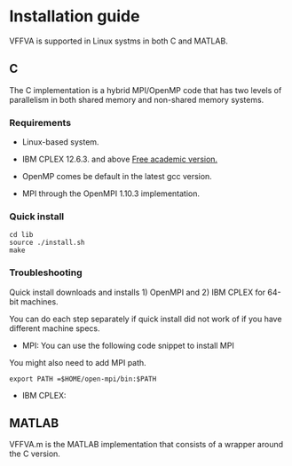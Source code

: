 # Installation guide

VFFVA is supported in Linux systms in both C and MATLAB.

## C

The C implementation is a hybrid MPI/OpenMP code that has two levels of parallelism in both shared memory
and non-shared memory systems.

### Requirements
+ Linux-based system.

+ IBM CPLEX 12.6.3. and above [Free academic version.](http://www-03.ibm.com/software/products/fr/ibmilogcpleoptistud)

+ OpenMP comes be default in the latest gcc version.

+ MPI through the OpenMPI 1.10.3 implementation.

### Quick install

```
cd lib
source ./install.sh
make
```
### Troubleshooting
Quick install downloads and installs 1) OpenMPI and 2) IBM CPLEX for 64-bit machines.

You can do each step separately if quick install did not work of if you have different machine specs.

+ MPI: You can use the following code snippet to install MPI

You might also need to add MPI path.

```
export PATH =$HOME/open-mpi/bin:$PATH
```
+ IBM CPLEX:

## MATLAB

VFFVA.m is the MATLAB implementation that consists of a wrapper around the C version.
